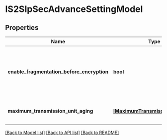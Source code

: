 # IS2SIpSecAdvanceSettingModel

## Properties
Name | Type | Description | Notes
------------ | ------------- | ------------- | -------------
**enable_fragmentation_before_encryption** | **bool** | Indicates whether to enable transmission unit fragmentation before encryption. | [optional] 
**maximum_transmission_unit_aging** | [**IMaximumTransmissionUnitAging**](IMaximumTransmissionUnitAging.md) | Duration of the MTU aging window. | [optional] 

[[Back to Model list]](../README.md#documentation-for-models) [[Back to API list]](../README.md#documentation-for-api-endpoints) [[Back to README]](../README.md)


